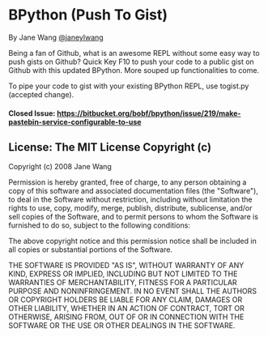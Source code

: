BPython (Push To Gist)
====================

By Jane Wang [@janeylwang](https://twitter.com/JaneyLWang)

Being a fan of Github, what is an awesome REPL without some easy way to push gists on Github? Quick Key F10 to push your code to a public gist on Github with this updated BPython. More souped up functionalities to come. 

To pipe your code to gist with your existing BPython REPL, use togist.py (accepted change).

#### Closed Issue: https://bitbucket.org/bobf/bpython/issue/219/make-pastebin-service-configurable-to-use




## License: The MIT License Copyright (c)

Copyright (c) 2008 Jane Wang

Permission is hereby granted, free of charge, to any person obtaining a copy
of this software and associated documentation files (the "Software"), to deal
in the Software without restriction, including without limitation the rights
to use, copy, modify, merge, publish, distribute, sublicense, and/or sell
copies of the Software, and to permit persons to whom the Software is
furnished to do so, subject to the following conditions:

The above copyright notice and this permission notice shall be included in
all copies or substantial portions of the Software.

THE SOFTWARE IS PROVIDED "AS IS", WITHOUT WARRANTY OF ANY KIND, EXPRESS OR
IMPLIED, INCLUDING BUT NOT LIMITED TO THE WARRANTIES OF MERCHANTABILITY,
FITNESS FOR A PARTICULAR PURPOSE AND NONINFRINGEMENT. IN NO EVENT SHALL THE
AUTHORS OR COPYRIGHT HOLDERS BE LIABLE FOR ANY CLAIM, DAMAGES OR OTHER
LIABILITY, WHETHER IN AN ACTION OF CONTRACT, TORT OR OTHERWISE, ARISING FROM,
OUT OF OR IN CONNECTION WITH THE SOFTWARE OR THE USE OR OTHER DEALINGS IN
THE SOFTWARE.